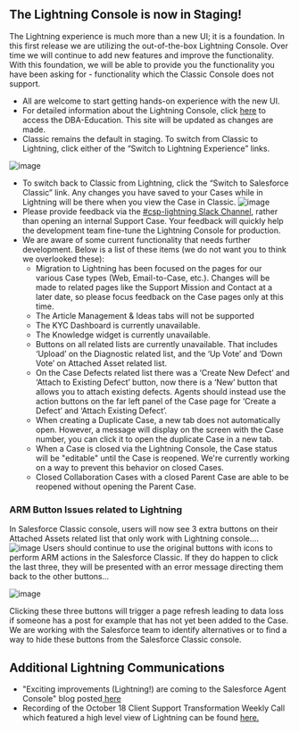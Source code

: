 ## The Lightning Console is now in Staging!
The Lightning experience is much more than a new UI; it is a foundation. In this first release we are utilizing the out-of-the-box Lightning Console. Over time we will continue to add new features and improve the functionality. With this foundation, we will be able to provide you the functionality you have been asking for - functionality which the Classic Console does not support.


*  All are welcome to start getting hands-on experience with the new UI.
*  For detailed information about the Lightning Console, click <a href="https://pages.github.ibm.com/dba-support/DBA-Education/#/DBA-Education/uis/workbench/LightningvClassic" target="_blank">here</a> to access the DBA-Education. This site will be updated as changes are made.  
*  Classic remains the default in staging. To switch from Classic to Lightning, click either of the “Switch to Lightning Experience” links. 

![image](https://media.github.ibm.com/user/146797/files/d08b5b7c-d863-11e8-89ba-14d491caff98)
*  To switch back to Classic from Lightning, click the “Switch to Salesforce Classic” link. Any changes you have saved to your Cases while in Lightning will be there when you view the Case in Classic.
![image](https://media.github.ibm.com/user/146797/files/d79b299c-d863-11e8-8702-289d954507a0)
*  Please provide feedback via the <a href="https://ibm-analytics.slack.com/messages/CDJ8X6TQA" target="_blank">#csp-lightning Slack Channel</a>, rather than opening an internal Support Case. Your feedback will quickly help the development team fine-tune the Lightning Console for production.
*  We are aware of some current functionality that needs further development. Below is a list of these items (we do not want you to think we overlooked these):
    *  Migration to Lightning has been focused on the pages for our various Case types (Web, Email-to-Case, etc.). Changes will be made to related pages like the Support Mission and Contact at a later date, so please focus feedback on the Case pages only at this time. 
    *  The Article Management & Ideas tabs will not be supported     
    *  The KYC Dashboard is currently unavailable. 
    *  The Knowledge widget is currently unavailable.    
    *  Buttons on all related lists are currently unavailable. That includes ‘Upload’ on the Diagnostic related list, and the ‘Up Vote’ and ‘Down Vote’ on Attached Asset related list.    
    *  On the Case Defects related list there was a ‘Create New Defect’ and ‘Attach to Existing Defect’ button, now there is a ‘New’ button that allows you to attach existing defects. Agents should instead use the action buttons on the far left panel of the Case page for ‘Create a Defect’ and ‘Attach Existing Defect’.      
    *  When creating a Duplicate Case, a new tab does not automatically open. However, a message will display on the screen with the Case number, you can click it to open the duplicate Case in a new tab.   
    *  When a Case is closed via the Lightning Console, the Case status will be "editable" until the Case is reopened. We're currently working on a way to prevent this behavior on closed Cases.
    *  Closed Collaboration Cases with a closed Parent Case are able to be reopened without opening the Parent Case. 

### ARM Button Issues related to Lightning
In Salesforce Classic console, users will now see 3 extra buttons on their Attached Assets related list that only work with Lightning console....
![image](https://media.github.ibm.com/user/146797/files/8ccba476-dc34-11e8-8e40-bca38a9a40e8)
Users should continue to use the original buttons with icons to perform ARM actions in the Salesforce Classic.  If they do happen to click the last three, they will be presented with an error message directing them back to the other buttons...

![image](https://media.github.ibm.com/user/146797/files/9122a5a6-dc34-11e8-8feb-f848fb694843)

Clicking these three buttons will trigger a page refresh leading to data loss if someone has a post for example that has not yet been added to the Case.  We are working with the Salesforce team to identify alternatives or to find a way to hide these buttons from the Salesforce Classic console.

## Additional Lightning Communications
*  "Exciting improvements (Lightning!) are coming to the Salesforce Agent Console" blog posted<a href="https://w3-connections.ibm.com/blogs/8f0aca92-2010-4a32-914d-77dafc06c9cf/entry/Exciting_improvements_Lightning_are_coming_to_the_Salesforce_Agent_Console?lang=en_us" target="_blank"> here</a>  
*  Recording of the October 18 Client Support Transformation Weekly Call which featured a high level view of Lightning can be found <a href="https://sme.video.ibm.com/channel/23495615" target="_blank"> here.</a> 
